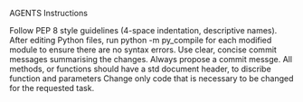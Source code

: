 AGENTS Instructions

Follow PEP 8 style guidelines (4-space indentation, descriptive names).
After editing Python files, run python -m py_compile <file> for each modified module to ensure there are no syntax errors.
Use clear, concise commit messages summarising the changes.
Always propose a commit messge.
All methods, or functions should have a std document header, to discribe function and parameters
Change only code that is necessary to be changed for the requested task.